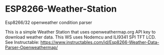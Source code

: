 # ESP8266-Weather-Station
Esp8266/32 openweather condition parser

This is a simple Weather Station that uses openweathermap.org API key to download weather data.
This WS uses Nodemcu and ILI9341 SPI TFT LCD.
See Instructable: https://www.instructables.com/id/Esp8266-Weather-Data-Parser-Openweathermap/
